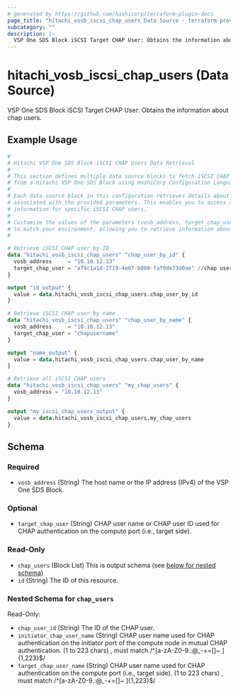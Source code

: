 ```yaml
---
# generated by https://github.com/hashicorp/terraform-plugin-docs
page_title: "hitachi_vosb_iscsi_chap_users Data Source - terraform-provider-hitachi"
subcategory: ""
description: |-
  VSP One SDS Block iSCSI Target CHAP User: Obtains the information about chap users.
---
```


# hitachi_vosb_iscsi_chap_users (Data Source)

VSP One SDS Block iSCSI Target CHAP User: Obtains the information about chap users.

## Example Usage

```terraform
#
# Hitachi VSP One SDS Block iSCSI CHAP Users Data Retrieval
#
# This section defines multiple data source blocks to fetch iSCSI CHAP user information
# from a Hitachi VSP One SDS Block using HashiCorp Configuration Language (HCL).
#
# Each data source block in this configuration retrieves details about iSCSI CHAP users
# associated with the provided parameters. This enables you to access authentication
# information for specific iSCSI CHAP users.
#
# Customize the values of the parameters (vosb_address, target_chap_user) as needed
# to match your environment, allowing you to retrieve information about the desired iSCSI CHAP users.
#

# Retrieve iSCSI CHAP user by ID
data "hitachi_vosb_iscsi_chap_users" "chap_user_by_id" {
  vosb_address     = "10.10.12.13"
  target_chap_user = "a79c1a1d-2719-4e07-b800-faf9de73d0ae" //chap user id
}

output "id_output" {
  value = data.hitachi_vosb_iscsi_chap_users.chap_user_by_id
}

# Retrieve iSCSI CHAP user by name
data "hitachi_vosb_iscsi_chap_users" "chap_user_by_name" {
  vosb_address     = "10.10.12.13"
  target_chap_user = "chapusername"
}

output "name_output" {
  value = data.hitachi_vosb_iscsi_chap_users.chap_user_by_name
}

# Retrieve all iSCSI CHAP users
data "hitachi_vosb_iscsi_chap_users" "my_chap_users" {
  vosb_address = "10.10.12.13"
}

output "my_iscsi_chap_users_output" {
  value = data.hitachi_vosb_iscsi_chap_users.my_chap_users
}
```

<!-- schema generated by tfplugindocs -->
## Schema

### Required

- `vosb_address` (String) The host name or the IP address (IPv4) of the VSP One SDS Block.

### Optional

- `target_chap_user` (String) CHAP user name or CHAP user ID used for CHAP authentication on the compute port (i.e., target side).

### Read-Only

- `chap_users` (Block List) This is output schema (see [below for nested schema](#nestedblock--chap_users))
- `id` (String) The ID of this resource.

<a id="nestedblock--chap_users"></a>
### Nested Schema for `chap_users`

Read-Only:

- `chap_user_id` (String) The ID of the CHAP user.
- `initiator_chap_user_name` (String) CHAP user name used for CHAP authentication on the initiator port of the compute node in mutual CHAP authentication.
		(1 to 223 chars) , must match /^[a-zA-Z0-9\.:@_\-\+=\[\]~ ]{1,223}$/
- `target_chap_user_name` (String) CHAP user name used for CHAP authentication on the compute port (i.e., target side).
		(1 to 223 chars) , must match /^[a-zA-Z0-9\.:@_\-\+=\[\]~ ]{1,223}$/
